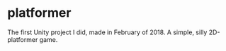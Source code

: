 # platformer
The first Unity project I did, made in February of 2018. A simple, silly 2D-platformer game.
